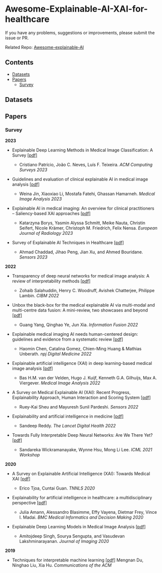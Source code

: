 # Awesome-Explainable-AI-XAI-for-healthcare

If you have any problems, suggestions or improvements, please submit the issue or PR.

Related Repo: 
[Awesome-explainable-AI](https://github.com/wangyongjie-ntu/Awesome-explainable-AI)


## Contents
* [Datasets](#datasets)
* [Papers](#papers)
  * [Survey](#survey)


## Datasets
<!--
| Dataset                   | Time     | Images |  Format   |  Camera  |  Resolution |  FOV  | Institudes | Tasks |
|---------------------------|----------|--------|-----------|----------|-------------|-------|------------| ----- |
| [GDRBench](https://github.com/chehx/DGDR/blob/main/GDRBench/README.md) | 2023 | 111,357 | / | / | / | / | Multiple Institues | Domain Generalization in DR Grading (DGDR) |
| [DRTiD](https://github.com/FDU-VTS/DRTiD) | 2022 | 3100 | jpg | / | / | Two-field 45° | FDU | DR grading / localization |
| [FGADR](https://csyizhou.github.io/FGADR/) | 2021| 2842 | / | / | / | / | IIAI | DR grading / Lesion segmentation |
| [DDR](https://github.com/nkicsl/DDR-dataset) | 2019 | 13673 | jpg | Topcon, Nikon, Canon | / | 45° | Nankai | DR grading / Lesion segmentation/detection |
| [DeepDRiD](https://isbi.deepdr.org/index.html) | 2019 | 2256 | jpg | TOPCON | 1956×1934 | / | SDCSP | DR grading / Quality assessment|
| [Kaggle](https://www.kaggle.com/c/diabetic-retinopathy-detection/) | 2015 | 88k | jpeg | / | / | 50° | EyePACS | DR grading |
| [Messidor](http://www.adcis.net/en/third-party/messidor/) | 2014 | 1200 | tiff | Topcpn TRC NW6 | 1440x960,<br>2240x1488,<br>2304x1536 | 45° | ADCIS | DR & DME grading |
| [IDRiD](https://ieee-dataport.org/open-access/indian-diabetic-retinopathy-image-dataset-idrid) | 2018 | 516/81 | jpg | Kowa VX-10α | 4288x2848 | 50° | CESIP | DR & DME grading / Typical DR lesions & optic disc detection / Optic disc and fovea center location |
| [APTOS](https://www.kaggle.com/c/aptos2019-blindness-detection) | 2019 | 13k | png | / | / | / | / | DR grading |
| [DIARETDB0](https://www.it.lut.fi/project/imageret/diaretdb0/index.html) | 2007 | 130 | jpg | / | 1500x1152 | 50° | / | DR lesions finding |
| [DIARETDB1](https://www.it.lut.fi/project/imageret/diaretdb1/index.html) | 2007 | 89 | jpg | / | 1500x1152 | 50° | / | DR lesions detection |
| [ROC](http://webeye.ophth.uiowa.edu/ROC/) | 2007 | 100 | jpg | / | 768×576,<br>1058x1061,<br>1386×1391 | 45° | / | Microaneurysms detection  |
| [E-ophtha-EX](http://www.adcis.net/en/third-party/e-ophtha/) | 2013 | 82 | jpeg | / | 2533x1696 | 45° | ADCIS | Exudates detection |
| [E-ophtha-MA](http://www.adcis.net/en/third-party/e-ophtha/) | 2013 | 381 | jpeg | / | 2533x1696 | 45° | ADCIS | Microaneurysms detection |
!-->
## Papers

### Survey

**2023**

- Explainable Deep Learning Methods in Medical Image Classification: A Survey
  [[pdf]](https://arxiv.org/abs/2205.04766)
  - Cristiano Patrício, João C. Neves, Luís F. Teixeira. *ACM Computing Surveys 2023*

- Guidelines and evaluation of clinical explainable AI in medical image analysis
  [[pdf]](https://www.sciencedirect.com/science/article/pii/S1361841522003127)
  - Weina Jin, Xiaoxiao Li, Mostafa Fatehi, Ghassan Hamarneh. *Medical Image Analysis 2023*
   
- Explainable AI in medical imaging: An overview for clinical practitioners – Saliency-based XAI approaches
  [[pdf]](https://www.sciencedirect.com/science/article/pii/S0720048X23001018)
  - Katarzyna Borys, Yasmin Alyssa Schmitt, Meike Nauta, Christin Seifert, Nicole Krämer, Christoph M. Friedrich, Felix Nensa. *European Journal of Radiology 2023*

- Survey of Explainable AI Techniques in Healthcare
  [[pdf]](https://www.mdpi.com/1424-8220/23/2/634)
  - Ahmad Chaddad, Jihao Peng, Jian Xu, and Ahmed Bouridane. *Sensors 2023*
 


**2022**
- Transparency of deep neural networks for medical image analysis: A review of interpretability methods
  [[pdf]](https://www.sciencedirect.com/science/article/pii/S0010482521009057)
  - Zohaib Salahuddin, Henry C. Woodruff, Avishek Chatterjee, Philippe Lambin. *CIBM 2022*
  
- Unbox the black-box for the medical explainable AI via multi-modal and multi-centre data fusion: A mini-review, two showcases and beyond
  [[pdf]](https://www.sciencedirect.com/science/article/pii/S1566253521001597)
  - Guang Yang, Qinghao Ye, Jun Xia. *Information Fusion 2022*

- Explainable medical imaging AI needs human-centered design: guidelines and evidence from a systematic review
  [[pdf]](https://www.nature.com/articles/s41746-022-00699-2)
  - Haomin Chen, Catalina Gomez, Chien-Ming Huang & Mathias Unberath. *npj Digital Medicine 2022*

- Explainable artificial intelligence (XAI) in deep learning-based medical image analysis
  [[pdf]](https://www.sciencedirect.com/science/article/pii/S1361841522001177)
  - Bas H.M. van der Velden, Hugo J. Kuijf, Kenneth G.A. Gilhuijs, Max A. Viergever. *Medical Image Analysis 2022*

- A Survey on Medical Explainable AI (XAI): Recent Progress, Explainability Approach, Human Interaction and Scoring System
  [[pdf]](https://www.mdpi.com/1424-8220/22/20/8068)
  - Ruey-Kai Sheu and Mayuresh Sunil Pardeshi. *Sensors 2022*

- Explainability and artificial intelligence in medicine
  [[pdf]](https://www.thelancet.com/journals/landig/article/PIIS2589-7500(22)00029-2/fulltext)
  - Sandeep Reddy. *The Lancet Digital Health 2022*

- Towards Fully Interpretable Deep Neural Networks: Are We There Yet?
  [[pdf]](https://arxiv.org/abs/2106.13164)
  - Sandareka Wickramanayake, Wynne Hsu, Mong Li Lee. *ICML 2021 Workshop*
 
**2020**
- A Survey on Explainable Artificial Intelligence (XAI): Towards Medical XAI
  [[pdf]](https://arxiv.org/abs/1907.07374)
  - Erico Tjoa, Cuntai Guan. *TNNLS 2020*

- Explainability for artificial intelligence in healthcare: a multidisciplinary perspective
  [[pdf]](https://bmcmedinformdecismak.biomedcentral.com/articles/10.1186/s12911-020-01332-6)
  - Julia Amann, Alessandro Blasimme, Effy Vayena, Dietmar Frey, Vince I. Madai. *BMC Medical Informatics and Decision Making 2020*
  
- Explainable Deep Learning Models in Medical Image Analysis
  [[pdf]](https://www.ncbi.nlm.nih.gov/pmc/articles/PMC8321083/)
  - Amitojdeep Singh, Sourya Sengupta, and Vasudevan Lakshminarayanan. *Journal of Imaging 2020*

**2019**
- Techniques for interpretable machine learning
  [[pdf]](https://dl.acm.org/doi/fullHtml/10.1145/3359786)
  Mengnan Du, Ninghao Liu, Xia Hu. *Communications of the ACM*



